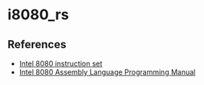 # i8080_rs

## References
- [Intel 8080 instruction set](https://pastraiser.com/cpu/i8080/i8080_opcodes.html])
- [Intel 8080 Assembly Language Programming Manual](https://altairclone.com/downloads/manuals/8080%20Programmers%20Manual.pdf)
